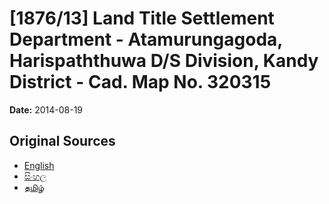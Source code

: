 # [1876/13] Land Title Settlement Department - Atamurungagoda, Harispaththuwa D/S Division, Kandy District - Cad. Map No. 320315

**Date:** 2014-08-19

## Original Sources

- [English](https://documents.gov.lk/view/extra-gazettes/2014/8/1876-13_E.pdf)
- [සිංහල](https://documents.gov.lk/view/extra-gazettes/2014/8/1876-13_S.pdf)
- [தமிழ்](https://documents.gov.lk/view/extra-gazettes/2014/8/1876-13_T.pdf)
